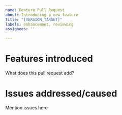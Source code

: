 ```yaml
---
name: Feature Pull Request
about: Introducing a new feature
title: "[VERSION_TARGET]"
labels: enhancement, reviewing
assignees: ''

---
```

# Features introduced
What does this pull request add?

# Issues addressed/caused
Mention issues here
